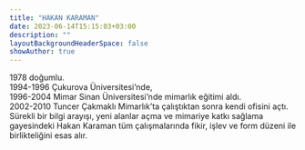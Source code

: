 ```yaml
---
title: "HAKAN KARAMAN"
date: 2023-06-14T15:15:03+03:00
description: ""
layoutBackgroundHeaderSpace: false
showAuthor: true
---
```


1978 doğumlu.\
1994-1996 Çukurova Üniversitesi’nde,\
1996-2004 Mimar Sinan Üniversitesi’nde
mimarlık eğitimi aldı.\
2002-2010 Tuncer Çakmaklı Mimarlık’ta
çalıştıktan sonra kendi ofisini açtı.\
Sürekli bir bilgi arayışı, yeni alanlar açma
ve mimariye katkı sağlama gayesindeki Hakan
Karaman tüm çalışmalarında fikir, işlev ve form
düzeni ile birlikteliğini esas alır.

